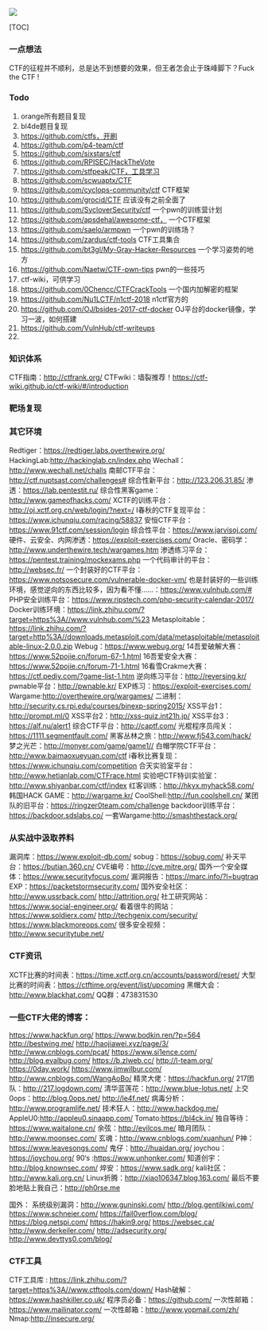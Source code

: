 ![](http://ovc0f0a85.bkt.clouddn.com/201803241917_140.png)

[TOC]

### 一点想法
CTF的征程并不顺利，总是达不到想要的效果，但王者怎会止于珠峰脚下？Fuck the CTF !

### Todo
1. orange所有题目复现
2. bl4de题目复现
3. https://github.com/ctfs，开刷
4. https://github.com/p4-team/ctf
5. https://github.com/sixstars/ctf
6. https://github.com/RPISEC/HackTheVote
7. https://github.com/stfpeak/CTF，工具学习
8. https://github.com/scwuaptx/CTF
9. https://github.com/cyclops-community/ctf   CTF框架
10. https://github.com/grocid/CTF 应该没有之前全面了
11. https://github.com/SycloverSecurity/ctf  一个pwn的训练营计划
12. https://github.com/apsdehal/awesome-ctf， 一个CTF框架
13. https://github.com/saelo/armpwn   一个pwn的训练场？
14. https://github.com/zardus/ctf-tools   CTF工具集合
15. https://github.com/bt3gl/My-Gray-Hacker-Resources 一个学习姿势的地方
16. https://github.com/Naetw/CTF-pwn-tips   pwn的一些技巧
17. ctf-wiki，可供学习
18. https://github.com/0Chencc/CTFCrackTools  一个国内加解密的框架
19. https://github.com/Nu1LCTF/n1ctf-2018     n1ctf官方的
20. https://github.com/OJ/bsides-2017-ctf-docker  OJ平台的docker镜像，学习一波，如何搭建
21. https://github.com/VulnHub/ctf-writeups
22. 

### 知识体系

CTF指南：http://ctfrank.org/
CTFwiki：墙裂推荐！https://ctf-wiki.github.io/ctf-wiki/#/introduction


### 靶场复现
### 其它环境

Redtiger：https://redtiger.labs.overthewire.org/
HackingLab:http://hackinglab.cn/index.php
Wechall：http://www.wechall.net/challs
南邮CTF平台：http://ctf.nuptsast.com/challenges#
综合性新平台：http://123.206.31.85/
渗透：https://lab.pentestit.ru/
综合性黑客game：http://www.gameofhacks.com/
XCTF的训练平台：http://oj.xctf.org.cn/web/login/?next=/
I春秋的CTF复现平台：https://www.ichunqiu.com/racing/58837
安恒CTF平台：https://www.91ctf.com/session/login
综合性平台：https://www.jarvisoj.com/
硬件、云安全、内网渗透：https://exploit-exercises.com/
Oracle、密码学：http://www.underthewire.tech/wargames.htm
渗透练习平台：https://pentest.training/mockexams.php
一个代码审计的平台：http://websec.fr/
一个封装好的CTF平台：https://www.notsosecure.com/vulnerable-docker-vm/
也是封装好的一些训练环境，感觉逆向的东西比较多，因为看不懂……：https://www.vulnhub.com/#
PHP安全训练平台：https://www.ripstech.com/php-security-calendar-2017/
Docker训练环境：https://link.zhihu.com/?target=https%3A//www.vulnhub.com/%23
Metasploitable：https://link.zhihu.com/?target=http%3A//downloads.metasploit.com/data/metasploitable/metasploitable-linux-2.0.0.zip
Webug：https://www.webug.org/
14吾爱破解大赛：https://www.52pojie.cn/forum-67-1.html
16吾爱安全大赛：https://www.52pojie.cn/forum-71-1.html
16看雪Crakme大赛：https://ctf.pediy.com/?game-list-1.htm
逆向练习平台：http://reversing.kr/
pwnable平台：http://pwnable.kr/
EXP练习：https://exploit-exercises.com/
Wargame:http://overthewire.org/wargames/
二进制：http://security.cs.rpi.edu/courses/binexp-spring2015/
XSS平台1：http://prompt.ml/0
XSS平台2：http://xss-quiz.int21h.jp/
XSS平台3：https://alf.nu/alert1
综合CTF平台：http://captf.com/
光棍程序员闯关：https://1111.segmentfault.com/
黑客丛林之旅：http://www.fj543.com/hack/
梦之光芒：http://monyer.com/game/game1//
白帽学院CTF平台：http://www.baimaoxueyuan.com/ctf
i春秋比赛复现：https://www.ichunqiu.com/competition
合天实验室平台：http://www.hetianlab.com/CTFrace.html
实验吧CTF特训实验室：http://www.shiyanbar.com/ctf/index
红客训练：http://hkyx.myhack58.com/
韩国HACK GAME：http://wargame.kr/
CoolShell:http://fun.coolshell.cn/
某团队的旧平台：https://ringzer0team.com/challenge
backdoor训练平台：https://backdoor.sdslabs.co/
一套Wargame:http://smashthestack.org/

### 从实战中汲取养料
漏洞库：https://www.exploit-db.com/
sobug：https://sobug.com/
补天平台：https://butian.360.cn/
CVE编号：http://cve.mitre.org/
国外一个安全媒体：https://www.securityfocus.com/
漏洞报告：https://marc.info/?l=bugtraq
EXP：https://packetstormsecurity.com/
国外安全社区：http://www.ussrback.com/
http://attrition.org/
社工研究网站：https://www.social-engineer.org/
看着很牛的网站：https://www.soldierx.com/
http://techgenix.com/security/
https://www.blackmoreops.com/
很多安全视频：http://www.securitytube.net/

### CTF资讯

XCTF比赛的时间表：https://time.xctf.org.cn/accounts/password/reset/
大型比赛的时间表：https://ctftime.org/event/list/upcoming
黑帽大会：http://www.blackhat.com/
QQ群：473831530

### 一些CTF大佬的博客：
https://www.hackfun.org/
https://www.bodkin.ren/?p=564
http://bestwing.me/
http://haojiawei.xyz/page/3/
http://www.cnblogs.com/pcat/
https://www.si1ence.com/
http://blog.evalbug.com/
https://b.zlweb.cc/
http://l-team.org/
https://0day.work/
https://www.jimwilbur.com/
http://www.cnblogs.com/WangAoBo/
精灵大佬：https://hackfun.org/
217团队：http://217.logdown.com/
清华蓝莲花：http://www.blue-lotus.net/
上交0ops：http://blog.0ops.net/
http://le4f.net/
病毒分析：http://www.programlife.net/
技术狂人：http://www.hackdog.me/
AppleU0:http://appleu0.sinaapp.com/
Tomato:https://bl4ck.in/
独自等待：https://www.waitalone.cn/
余弦：http://evilcos.me/
暗月团队：http://www.moonsec.com/
玄魂：http://www.cnblogs.com/xuanhun/
P神：https://www.leavesongs.com/
鬼仔：http://huaidan.org/
joychou：https://joychou.org/
90‘s :https://www.unhonker.com/
知道创宇：http://blog.knownsec.com/
焠安：https://www.sadk.org/
kali社区：http://www.kali.org.cn/
Linux折腾：http://xiao106347.blog.163.com/
最后不要脸地贴上我自己：http://ph0rse.me

国外：
系统级别漏洞：http://www.guninski.com/
http://blog.gentilkiwi.com/
https://www.schneier.com/
https://fail0verflow.com/blog/
https://blog.netspi.com/
https://hakin9.org/
https://websec.ca/
http://www.derkeiler.com/
http://adsecurity.org/
http://www.devttys0.com/blog/


### CTF工具
CTF工具库 : https://link.zhihu.com/?target=https%3A//www.ctftools.com/down/
Hash破解：https://www.hashkiller.co.uk/
程序员必备：https://github.com/
一次性邮箱：https://www.mailinator.com/
一次性邮箱：http://www.yopmail.com/zh/
Nmap:http://insecure.org/

